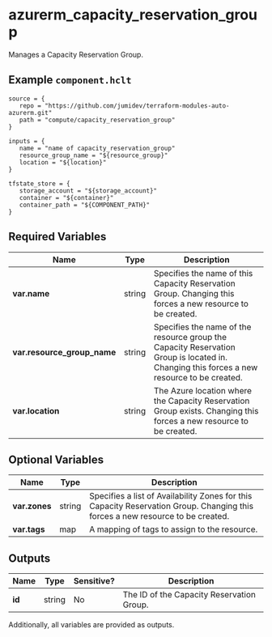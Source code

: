 # azurerm_capacity_reservation_group

Manages a Capacity Reservation Group.

## Example `component.hclt`

```hcl
source = {
   repo = "https://github.com/jumidev/terraform-modules-auto-azurerm.git" 
   path = "compute/capacity_reservation_group" 
}

inputs = {
   name = "name of capacity_reservation_group" 
   resource_group_name = "${resource_group}" 
   location = "${location}" 
}

tfstate_store = {
   storage_account = "${storage_account}" 
   container = "${container}" 
   container_path = "${COMPONENT_PATH}" 
}

```

## Required Variables

| Name | Type |  Description |
| ---- | --------- |  ----------- |
| **var.name** | string |  Specifies the name of this Capacity Reservation Group. Changing this forces a new resource to be created. | 
| **var.resource_group_name** | string |  Specifies the name of the resource group the Capacity Reservation Group is located in. Changing this forces a new resource to be created. | 
| **var.location** | string |  The Azure location where the Capacity Reservation Group exists. Changing this forces a new resource to be created. | 

## Optional Variables

| Name | Type |  Description |
| ---- | --------- |  ----------- |
| **var.zones** | string |  Specifies a list of Availability Zones for this Capacity Reservation Group. Changing this forces a new resource to be created. | 
| **var.tags** | map |  A mapping of tags to assign to the resource. | 



## Outputs

| Name | Type | Sensitive? | Description |
| ---- | ---- | --------- | --------- |
| **id** | string | No  | The ID of the Capacity Reservation Group. | 

Additionally, all variables are provided as outputs.
